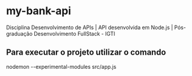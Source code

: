 # my-bank-api
  Disciplina Desenvolvimento de APIs | API desenvolvida em Node.js | Pós-graduação Desenvolvimento FullStack - IGTI

## Para executar o projeto utilizar o comando
  nodemon --experimental-modules src/app.js
